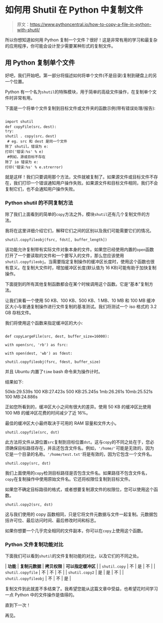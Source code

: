 # 如何用 Shutil 在 Python 中复制文件

> 原文：<https://www.pythoncentral.io/how-to-copy-a-file-in-python-with-shutil/>

所以你想知道如何用 Python 复制一个文件？很好！这是非常有用的学习和最复杂的应用程序，你可能会设计至少需要某种形式的复制文件。

## **用 Python 复制单个文件**

好吧，我们开始吧。第一部分将描述如何将单个文件(不是目录)复制到硬盘上的另一个位置。

Python 有一个名为`shutil`的特殊模块，用于简单的高级文件操作，在复制单个文件时非常有用。

下面是一个将单个文件复制到目标文件或文件夹的函数示例(带有错误处理/报告):

```

import shutil
def copyFile(src，dest):
try:
shutil . copy(src，dest) 
 # eg. src 和 dest 是同一个文件
除了 shutil。错误为 e: 
打印('错误:%s' % e) 
 #例如，源或目标不存在
除了 io 错误为 e: 
打印('错误:%s' % e.strerror) 

```

就是这样！我们只要调用那个方法，文件就被复制了。如果源文件或目标文件不存在，我们打印一个错误通知用户操作失败。如果源文件和目标文件相同，我们不会复制它们，也不会通知用户操作失败。

### **Python shutil 的不同复制方法**

除了我们上面看到的简单的`copy`方法之外，模块`shutil`还有几个复制文件的方法。

我将在这里详细介绍它们，解释它们之间的区别以及我们可能需要它们的情况。

`shutil.copyfileobj(fsrc, fdst[, buffer_length])`

该功能允许复制带有实际文件对象本身的文件。如果您已经使用内置的`open`函数打开了一个要读取的文件和一个要写入的文件，那么您应该使用`shutil.copyfileobj`。当需要指定复制操作的缓冲区长度时，使用这个函数也很有意义。在复制大文件时，增加缓冲区长度(默认值为 16 KB)可能有助于加快复制操作。

下面提到的所有其他复制函数都会在某个时候调用这个函数。它是“基本”复制方法。

让我们来看一个使用 50 KB、100 KB、500 KB、1 MB、10 MB 和 100 MB 缓冲区大小与普通复制操作进行文件复制的基准测试。我们将测试一个 iso 格式的 3.2 GB 存档文件。

我们将使用这个函数来指定缓冲区的大小:

```

def copyLargeFile(src, dest, buffer_size=16000):

with open(src, 'rb') as fsrc:

with open(dest, 'wb') as fdest:

shutil.copyfileobj(fsrc, fdest, buffer_size)

```

并且 Ubuntu 内置了`time` bash 命令来为操作计时。

结果如下:

50kb:29.539s
100 KB:27.423s
500 KB:25.245s
1mb:26.261s
10mb:25.521s
100 MB:24.886s

正如您所看到的，缓冲区大小之间有很大的差异。使用 50 KB 的缓冲区比使用 100 MB 的缓冲区花费的时间减少了近 16%。

最佳的缓冲区大小最终取决于可用的 RAM 容量和文件大小。

`shutil.copyfile(src, dst)`

此方法将文件从源位置`src`复制到目标位置`dst`。这与`copy`的不同之处在于，您必须确保目标路径存在，并且还包含文件名。例如，`'/home/'`可能是无效的，因为它是一个目录的名称。`'/home/test.txt'`将是有效的，因为它包含一个文件名。

`shutil.copy(src, dst)`

我们上面使用的`copy`检测目标路径是否包含文件名。如果路径不包含文件名，`copy`在复制操作中使用原始文件名。它还将权限位复制到目标文件。

如果您不确定目标路径的格式，或者想要复制源文件的权限位，您可以使用这个函数。

`shutil.copy2(src, dst)`

这与我们使用的 copy 函数相同，只是它将文件元数据与文件一起复制。元数据包括许可位、最后访问时间、最后修改时间和标志。

如果你想要一个几乎完全相同的文件副本，你可以在`copy`上使用这个函数。

### **Python 文件复制功能对比**

下面我们可以看到`shutil`的文件复制功能的对比，以及它们的不同之处。

| **功能** | **复制元数据** | **拷贝权限** | **可以指定缓冲区** |
| `shutil.copy` | 不 | 是 | 不 |
| `shutil.copyfile` | 不 | 不 | 不 |
| `shutil.copy2` | 是 | 是 | 不 |
| `shutil.copyfileobj` | 不 | 不 | 是 |

复制文件到此就差不多结束了。我希望您能从这篇文章中受益，也希望花时间学习一点 Python 中的文件操作是值得的。

直到下一次！

再见。